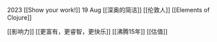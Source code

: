 2023 
[[Show your work!]] 19 Aug
[[深奥的简洁]]
[[伦敦人]]
[[Elements of Clojure]]

[[影响力]]
[[更富有，更睿智，更快乐]]
[[沸腾15年]]
[[估值]] 
